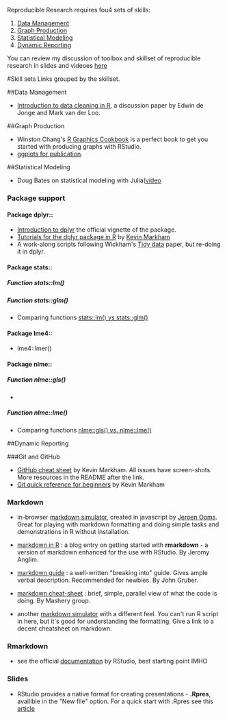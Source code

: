 Reproducible Research requires fou4 sets of skills:  
1. [Data Management](./skills.md#Data-Management)  
2. [Graph Production](./skills.md#Graph-Production)  
3. [Statistical Modeling](./skills.md#Statistical-Modeling)  
4. [Dynamic Reporting](./skills.md#Dynamic-Reporting)  

You can review my discussion of toolbox and skillset of reproducible research in slides and videoes [here](http://ialsa.github.io/COAG-colloquium-2014F/)


#Skill sets
  Links grouped by the skillset. 



##Data Management

-  [Introduction to data cleaning in R](http://cran.r-project.org/doc/contrib/de_Jonge+van_der_Loo-Introduction_to_data_cleaning_with_R.pdf), a discussion paper by Edwin de Jonge and 
Mark van der Loo.

 





##Graph Production
- Winston Chang's [R Graphics Cookbook](http://www.cookbook-r.com/) is a perfect book to get you started with producing graphs with RStudio.  
- [ggplots for publication](http://www.noamross.net/blog/2013/11/20/formatting-plots-for-pubs.html).  






##Statistical Modeling 
   - Doug Bates on statistical modeling with Julia([video](https://www.youtube.com/watch?v=v9Io-p_iymI)   

### Package support  

#### Package dplyr::
- [Introduction to dplyr](https://cran.r-project.org/web/packages/dplyr/vignettes/introduction.html) the official vignette of the package.  
- [Tutorials for the dplyr package in R](https://github.com/justmarkham/dplyr-tutorial) by [Kevin Markham](https://github.com/justmarkham)
- A work-along scripts following Wickham's [Tidy data](https://github.com/justmarkham/tidy-data) paper, but re-doing it in dplyr. 


#### Package stats::

##### Function stats::lm()

##### Function stats::glm() 

 - Comparing functions [stats::lm() vs stats::glm()](https://www.reddit.com/r/rstats/comments/2izyw1/difference_between_glm_and_lm_lmyxz_and_glmyxz/)  
 
#### Package lme4::  
 - lme4::lmer()  

#### Package nlme::

##### Function nlme::gls()  
 -    
 
##### Function nlme::lme()

 - Comparing functions [nlme::gls() vs. nlme::lme()](http://stackoverflow.com/questions/1395102/gls-vs-lme-in-the-nlme-package)  











##Dynamic Reporting

###Git and GitHub
- [GitHub cheat sheet](https://github.com/justmarkham/github-cheat-sheet) by Kevin Markham. All issues have screen-shots. More resources in the README after the link.
- [Git quick reference for beginners](http://www.dataschool.io/git-quick-reference-for-beginners/) by Kevin Markham



### Markdown
- in-browser [markdown simulator](https://demo.ocpu.io/markdownapp/www/), created in javascript by  [Jeroen Ooms](http://jeroenooms.github.io/). Great for playing with markdown formatting and doing simple tasks and demonstrations in R without installation.

- [markdown in R](http://jeromyanglim.blogspot.ca/2012/05/getting-started-with-r-markdown-knitr.html) : a blog entry on getting started with **rmarkdown** - a version of markdown enhanced for the use with RStudio.  By Jeromy Anglim.
- [markdown guide](http://daringfireball.net/projects/markdown/) : a well-written "breaking into" guide. Gives ample verbal description. Recommended for newbies. By John Gruber.  
- [markdown cheat-sheet](http://support.mashery.com/docs/customizing_your_portal/Markdown_Cheat_Sheet) : brief, simple, parallel view of what the code is doing. By Mashery group.   

- another [markdown simulator](http://markdown-here.com/livedemo.html) with a different feel. You can't run R script in here, but it's good for understanding the formatting. Give a link to a decent cheatsheet on markdown. 


### Rmarkdown
- see the official [documentation](http://rmarkdown.rstudio.com/) by RStudio, best starting point IMHO

### Slides  
- RStudio provides a native format for creating presentations - **.Rpres**, availible in the "New file" option. For a quick start with .Rpres see this [article](https://support.rstudio.com/hc/en-us/articles/200486468-Authoring-R-Presentations)
